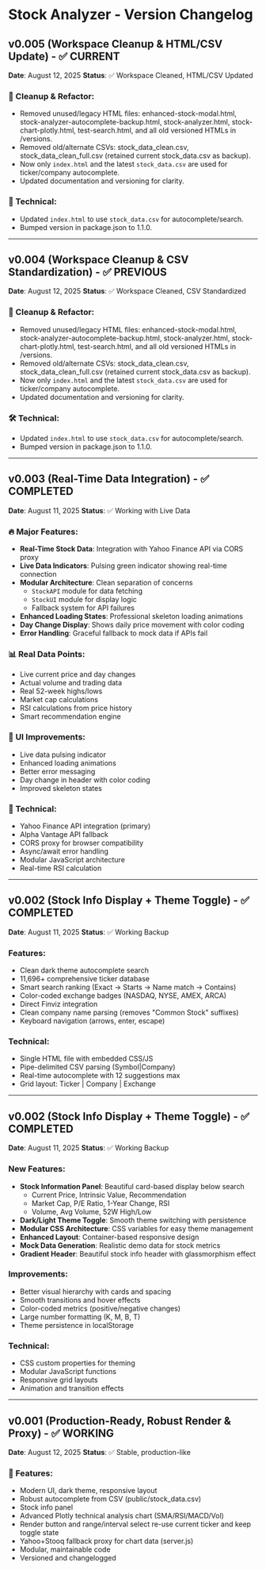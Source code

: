 # Stock Analyzer - Version Changelog

## v0.005 (Workspace Cleanup & HTML/CSV Update) - ✅ CURRENT
**Date**: August 12, 2025
**Status**: ✅ Workspace Cleaned, HTML/CSV Updated

### 🧹 Cleanup & Refactor:
- Removed unused/legacy HTML files: enhanced-stock-modal.html, stock-analyzer-autocomplete-backup.html, stock-analyzer.html, stock-chart-plotly.html, test-search.html, and all old versioned HTMLs in /versions.
- Removed old/alternate CSVs: stock_data_clean.csv, stock_data_clean_full.csv (retained current stock_data.csv as backup).
- Now only `index.html` and the latest `stock_data.csv` are used for ticker/company autocomplete.
- Updated documentation and versioning for clarity.

### 🔧 Technical:
- Updated `index.html` to use `stock_data.csv` for autocomplete/search.
- Bumped version in package.json to 1.1.0.

---

## v0.004 (Workspace Cleanup & CSV Standardization) - ✅ PREVIOUS
**Date**: August 12, 2025
**Status**: ✅ Workspace Cleaned, CSV Standardized

### 🧹 Cleanup & Refactor:
- Removed unused/legacy HTML files: enhanced-stock-modal.html, stock-analyzer-autocomplete-backup.html, stock-analyzer.html, stock-chart-plotly.html, test-search.html, and all old versioned HTMLs in /versions.
- Removed old/alternate CSVs: stock_data_clean.csv, stock_data_clean_full.csv (retained current stock_data.csv as backup).
- Now only `index.html` and the latest `stock_data.csv` are used for ticker/company autocomplete.
- Updated documentation and versioning for clarity.

### 🛠️ Technical:
- Updated `index.html` to use `stock_data.csv` for autocomplete/search.
- Bumped version in package.json to 1.1.0.

---

## v0.003 (Real-Time Data Integration) - ✅ COMPLETED
**Date**: August 11, 2025
**Status**: ✅ Working with Live Data

### 🔥 Major Features:
- **Real-Time Stock Data**: Integration with Yahoo Finance API via CORS proxy
- **Live Data Indicators**: Pulsing green indicator showing real-time connection
- **Modular Architecture**: Clean separation of concerns
  - `StockAPI` module for data fetching
  - `StockUI` module for display logic
  - Fallback system for API failures
- **Enhanced Loading States**: Professional skeleton loading animations
- **Day Change Display**: Shows daily price movement with color coding
- **Error Handling**: Graceful fallback to mock data if APIs fail

### 📊 Real Data Points:
- Live current price and day changes
- Actual volume and trading data
- Real 52-week highs/lows
- Market cap calculations
- RSI calculations from price history
- Smart recommendation engine

### 🎨 UI Improvements:
- Live data pulsing indicator
- Enhanced loading animations
- Better error messaging
- Day change in header with color coding
- Improved skeleton states

### 🔧 Technical:
- Yahoo Finance API integration (primary)
- Alpha Vantage API fallback
- CORS proxy for browser compatibility
- Async/await error handling
- Modular JavaScript architecture
- Real-time RSI calculation

---

## v0.002 (Stock Info Display + Theme Toggle) - ✅ COMPLETED
**Date**: August 11, 2025
**Status**: ✅ Working Backup

### Features:
- Clean dark theme autocomplete search
- 11,696+ comprehensive ticker database  
- Smart search ranking (Exact → Starts → Name match → Contains)
- Color-coded exchange badges (NASDAQ, NYSE, AMEX, ARCA)
- Direct Finviz integration
- Clean company name parsing (removes "Common Stock" suffixes)
- Keyboard navigation (arrows, enter, escape)

### Technical:
- Single HTML file with embedded CSS/JS
- Pipe-delimited CSV parsing (Symbol|Company)
- Real-time autocomplete with 12 suggestions max
- Grid layout: Ticker | Company | Exchange

---

## v0.002 (Stock Info Display + Theme Toggle) - ✅ COMPLETED
**Date**: August 11, 2025
**Status**: ✅ Working Backup

### New Features:
- **Stock Information Panel**: Beautiful card-based display below search
  - Current Price, Intrinsic Value, Recommendation
  - Market Cap, P/E Ratio, 1-Year Change, RSI
  - Volume, Avg Volume, 52W High/Low
- **Dark/Light Theme Toggle**: Smooth theme switching with persistence
- **Modular CSS Architecture**: CSS variables for easy theme management
- **Enhanced Layout**: Container-based responsive design
- **Mock Data Generation**: Realistic demo data for stock metrics
- **Gradient Header**: Beautiful stock info header with glassmorphism effect

### Improvements:
- Better visual hierarchy with cards and spacing
- Smooth transitions and hover effects
- Color-coded metrics (positive/negative changes)
- Large number formatting (K, M, B, T)
- Theme persistence in localStorage

### Technical:
- CSS custom properties for theming
- Modular JavaScript functions
- Responsive grid layouts
- Animation and transition effects

---

## v0.001 (Production-Ready, Robust Render & Proxy) - ✅ WORKING
**Date**: August 12, 2025
**Status**: ✅ Stable, production-like

### 🚀 Features:
- Modern UI, dark theme, responsive layout
- Robust autocomplete from CSV (public/stock_data.csv)
- Stock info panel
- Advanced Plotly technical analysis chart (SMA/RSI/MACD/Vol)
- Render button and range/interval select re-use current ticker and keep toggle state
- Yahoo+Stooq fallback proxy for chart data (server.js)
- Modular, maintainable code
- Versioned and changelogged

